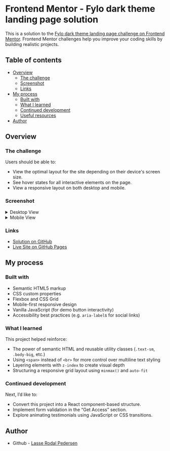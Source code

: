 # Frontend Mentor - Fylo dark theme landing page solution

This is a solution to the [Fylo dark theme landing page challenge on Frontend Mentor](https://www.frontendmentor.io/challenges/fylo-dark-theme-landing-page-5ca5f2d21e82137ec91a50fd). Frontend Mentor challenges help you improve your coding skills by building realistic projects. 

## Table of contents

- [Overview](#overview)
  - [The challenge](#the-challenge)
  - [Screenshot](#screenshot)
  - [Links](#links)
- [My process](#my-process)
  - [Built with](#built-with)
  - [What I learned](#what-i-learned)
  - [Continued development](#continued-development)
  - [Useful resources](#useful-resources)
- [Author](#author)

## Overview

### The challenge

Users should be able to:

- View the optimal layout for the site depending on their device's screen size.
- See hover states for all interactive elements on the page.
- View a responsive layout on both desktop and mobile.

### Screenshot

<details>
  <summary>Desktop View</summary>
  <img src="./media/screenshots/desktop-screenshot.png" alt="Fylo Landing Page Desktop Screenshot" width="600"/>
</details>

<details>
  <summary>Mobile View</summary>
  <img src="./media/screenshots/mobile-screenshot.png" alt="Fylo Landing Page Mobile Screenshot" width="300"/>
</details>

### Links

- [Solution on GitHub](https://github.com/Lasse-Rodal/fylo-landing-page)
- [Live Site on GitHub Pages](https://lasse-rodal.github.io/fylo-landing-page/)

## My process

### Built with

- Semantic HTML5 markup
- CSS custom properties
- Flexbox and CSS Grid
- Mobile-first responsive design
- Vanilla JavaScript (for demo button interactivity)
- Accessibility best practices (e.g. `aria-label`s for social links)

### What I learned

This project helped reinforce:

- The power of semantic HTML and reusable utility classes (`.text-sm`, `.body-big`, etc.)
- Using `<span>` instead of `<br>` for more control over multiline text styling
- Layering elements with `z-index` to create visual depth
- Structuring a responsive grid layout using `minmax()` and `auto-fit`

### Continued development

Next, I’d like to:

- Convert this project into a React component-based structure.
- Implement form validation in the “Get Access” section.
- Explore animating testimonials using JavaScript or CSS transitions.

## Author

- Github - [Lasse Rodal Pedersen](https://github.com/Lasse-Rodal)
